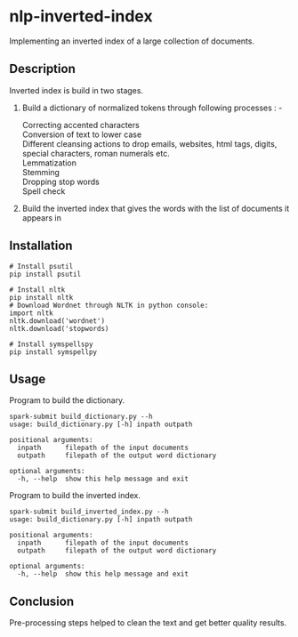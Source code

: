 # nlp-inverted-index
Implementing an inverted index of a large collection of documents.

## Description
Inverted index is build in two stages. <br>

1. Build a dictionary of normalized tokens through following processes : - <br>

    Correcting accented characters <br>
    Conversion of text to lower case <br>
    Different cleansing actions to drop emails, websites, html tags, digits, special characters, roman numerals etc. <br>
    Lemmatization <br>
    Stemming <br>
    Dropping stop words <br>
    Spell check <br>
    
2. Build the inverted index that gives the words with the list of documents it appears in

## Installation

```console
# Install psutil
pip install psutil

# Install nltk
pip install nltk
# Download Wordnet through NLTK in python console:
import nltk
nltk.download('wordnet')
nltk.download('stopwords)

# Install symspellspy
pip install symspellpy
```

## Usage
Program to build the dictionary.

```Py Spark
spark-submit build_dictionary.py --h
usage: build_dictionary.py [-h] inpath outpath

positional arguments:
  inpath      filepath of the input documents
  outpath     filepath of the output word dictionary

optional arguments:
  -h, --help  show this help message and exit
```

Program to build the inverted index.

```Py Spark
spark-submit build_inverted_index.py --h
usage: build_dictionary.py [-h] inpath outpath

positional arguments:
  inpath      filepath of the input documents
  outpath     filepath of the output word dictionary

optional arguments:
  -h, --help  show this help message and exit
```

## Conclusion
Pre-processing steps helped to clean the text and get better quality results.
